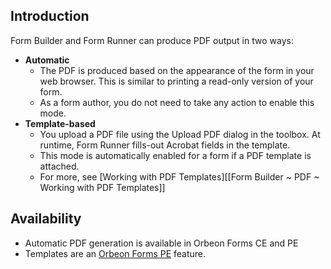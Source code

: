 ## Introduction

Form Builder and Form Runner can produce PDF output in two ways:

- __Automatic__
    - The PDF is produced based on the appearance of the form in your web browser. This is similar to printing a read-only version of your form.
    - As a form author, you do not need to take any action to enable this mode.
- __Template-based__
    - You upload a PDF file using the Upload PDF dialog in the toolbox. At runtime, Form Runner fills-out Acrobat fields in the template.
    - This mode is automatically enabled for a form if a PDF template is attached.
    - For more, see [Working with PDF Templates][[Form Builder ~ PDF ~ Working with PDF Templates]]

## Availability

- Automatic PDF generation is available in Orbeon Forms CE and PE
- Templates are an [Orbeon Forms PE](http://www.orbeon.com/download) feature.
